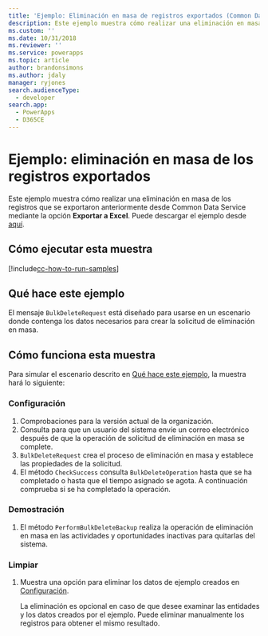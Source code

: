 ```yaml
---
title: 'Ejemplo: Eliminación en masa de registros exportados (Common Data Service) | Microsoft Docs'
description: Este ejemplo muestra cómo realizar una eliminación en masa de registros
ms.custom: ''
ms.date: 10/31/2018
ms.reviewer: ''
ms.service: powerapps
ms.topic: article
author: brandonsimons
ms.author: jdaly
manager: ryjones
search.audienceType:
  - developer
search.app:
  - PowerApps
  - D365CE
---
```

# <a name="sample-bulk-delete-exported-records"></a>Ejemplo: eliminación en masa de los registros exportados

Este ejemplo muestra cómo realizar una eliminación en masa de los registros que se exportaron anteriormente desde Common Data Service mediante la opción **Exportar a Excel**. Puede descargar el ejemplo desde [aquí](https://github.com/Microsoft/PowerApps-Samples/tree/master/cds/orgsvc/C%23/BulkDeleteExported).

## <a name="how-to-run-this-sample"></a>Cómo ejecutar esta muestra

[!include[cc-how-to-run-samples](../../includes/cc-how-to-run-samples.md)]

## <a name="what-this-sample-does"></a>Qué hace este ejemplo

El mensaje `BulkDeleteRequest` está diseñado para usarse en un escenario donde contenga los datos necesarios para crear la solicitud de eliminación en masa.

## <a name="how-this-sample-works"></a>Cómo funciona esta muestra

Para simular el escenario descrito en [Qué hace este ejemplo](#what-this-sample-does), la muestra hará lo siguiente:

### <a name="setup"></a>Configuración

1. Comprobaciones para la versión actual de la organización.
2. Consulta para que un usuario del sistema envíe un correo electrónico después de que la operación de solicitud de eliminación en masa se complete.
3. `BulkDeleteRequest` crea el proceso de eliminación en masa y establece las propiedades de la solicitud.
4. El método `CheckSuccess` consulta `BulkDeleteOperation` hasta que se ha completado o hasta que el tiempo asignado se agota. A continuación comprueba si se ha completado la operación.

### <a name="demonstrate"></a>Demostración

1. El método `PerformBulkDeleteBackup` realiza la operación de eliminación en masa en las actividades y oportunidades inactivas para quitarlas del sistema.

### <a name="clean-up"></a>Limpiar

1. Muestra una opción para eliminar los datos de ejemplo creados en [Configuración](#setup).

    La eliminación es opcional en caso de que desee examinar las entidades y los datos creados por el ejemplo. Puede eliminar manualmente los registros para obtener el mismo resultado.
